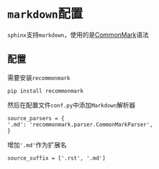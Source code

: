 
# `markdown`配置

`sphinx`支持`markdown`，使用的是[CommonMark](https://commonmark.org/)语法

## 配置

需要安装`recommonmark`

    pip install recommonmark

然后在配置文件`conf.py`中添加`Markdown`解析器

    source_parsers = {
    '.md': 'recommonmark.parser.CommonMarkParser',
    }

增加`'.md'`作为扩展名

    source_suffix = ['.rst', '.md']


